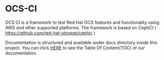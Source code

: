 # OCS-CI

OCS CI is a framework to test Red Hat OCS features and functionality using AWS
and other supported platforms. The framework is based on CephCI
  ( https://github.com/red-hat-storage/cephci )

Documentation is structured and available under docs directory
inside this project. You can click [HERE](docs/README.md) to see
the Table Of Content(TOC) of our documentation.